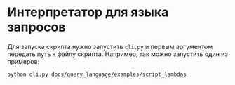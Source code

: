 # Интерпретатор для языка запросов

Для запуска скрипта нужно запустить `cli.py` и первым аргументом передать путь к файлу скрипта.
Например, так можно запустить один из примеров:

```shell
python cli.py docs/query_language/examples/script_lambdas
```
